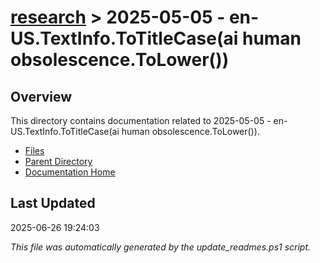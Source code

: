 # [research](../) > 2025-05-05 - en-US.TextInfo.ToTitleCase(ai human obsolescence.ToLower())

## Overview
This directory contains documentation related to 2025-05-05 - en-US.TextInfo.ToTitleCase(ai human obsolescence.ToLower()).

- [Files](#files)
- [Parent Directory](../)
- [Documentation Home](../../)

## Last Updated

2025-06-26 19:24:03

*This file was automatically generated by the update_readmes.ps1 script.*



